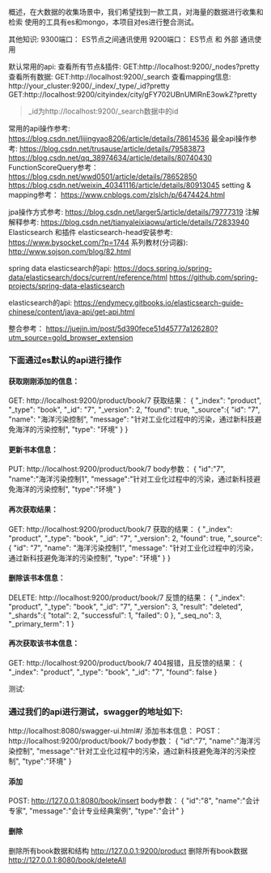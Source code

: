 概述，在大数据的收集场景中，我们希望找到一款工具，对海量的数据进行收集和检索
使用的工具有es和mongo，本项目对es进行整合测试。

其他知识:
9300端口： ES节点之间通讯使用
9200端口： ES节点 和 外部 通讯使用

默认常用的api:
查看所有节点&插件:
GET:http://localhost:9200/_nodes?pretty
查看所有数据:
GET:http://localhost:9200/_search
查看mapping信息:
http://your_cluster:9200/_index/_type/_id?pretty
GET:http://localhost:9200/cityindex/city/gFY702UBnUMlRnE3owkZ?pretty
> _id为http://localhost:9200/_search数据中的id

常用的api操作参考:
https://blog.csdn.net/lijingyao8206/article/details/78614536
最全api操作参考:
https://blog.csdn.net/trusause/article/details/79583873
https://blog.csdn.net/qq_38974634/article/details/80740430
FunctionScoreQuery参考：
https://blog.csdn.net/wwd0501/article/details/78652850
https://blog.csdn.net/weixin_40341116/article/details/80913045
setting & mapping参考：
https://www.cnblogs.com/zlslch/p/6474424.html

jpa操作方式参考:
https://blog.csdn.net/larger5/article/details/79777319
注解解释参考:
https://blog.csdn.net/tianyaleixiaowu/article/details/72833940
Elasticsearch 和插件 elasticsearch-head安装参考:
https://www.bysocket.com/?p=1744
系列教材(分词器):
http://www.sojson.com/blog/82.html

spring data elasticsearch的api:
https://docs.spring.io/spring-data/elasticsearch/docs/current/reference/html
https://github.com/spring-projects/spring-data-elasticsearch

elasticsearch的api:
https://endymecy.gitbooks.io/elasticsearch-guide-chinese/content/java-api/get-api.html


整合参考：
https://juejin.im/post/5d390fece51d45777a126280?utm_source=gold_browser_extension


### 下面通过es默认的api进行操作
#### 获取刚刚添加的信息：
GET: http://localhost:9200/product/book/7
获取结果：
{
"_index": "product",
"_type": "book",
"_id": "7",
"_version": 2,
"found": true,
"_source":{
    "id": "7",
    "name": "海洋污染控制",
    "message": "针对工业化过程中的污染，通过新科技避免海洋的污染控制",
    "type": "环境"
    }
}
#### 更新书本信息：
PUT: http://localhost:9200/product/book/7
body参数：
 {
 "id":"7",
 "name":"海洋污染控制1",
 "message":"针对工业化过程中的污染，通过新科技避免海洋的污染控制",
 "type":"环境"
}
#### 再次获取结果：
GET: http://localhost:9200/product/book/7
获取的结果：
{
"_index": "product",
"_type": "book",
"_id": "7",
"_version": 2,
"found": true,
"_source":{
    "id": "7",
    "name": "海洋污染控制1",
    "message": "针对工业化过程中的污染，通过新科技避免海洋的污染控制",
    "type": "环境"
    }
}
#### 删除该书本信息：
DELETE: http://localhost:9200/product/book/7
反馈的结果：
{
"_index": "product",
"_type": "book",
"_id": "7",
"_version": 3,
"result": "deleted",
"_shards":{
    "total": 2,
          "successful": 1,
          "failed": 0
          },
"_seq_no": 3,
"_primary_term": 1
}
#### 再次获取该书本信息：
GET: http://localhost:9200/product/book/7
404报错，且反馈的结果：
{
"_index": "product",
"_type": "book",
"_id": "7",
"found": false
}


测试:
### 通过我们的api进行测试，swagger的地址如下:
http://localhost:8080/swagger-ui.html#/
添加书本信息：
POST：http://localhost:9200/product/book/7
body参数：
 {
 "id":"7",
 "name":"海洋污染控制",
 "message":"针对工业化过程中的污染，通过新科技避免海洋的污染控制",
 "type":"环境"
}
#### 添加
POST: http://127.0.0.1:8080/book/insert
body参数：
 {
 "id":"8",
 "name":"会计专家",
 "message":"会计专业经典案例",
 "type":"会计"
}
#### 删除
删除所有book数据和结构
http://127.0.0.1:9200/product
删除所有book数据
http://127.0.0.1:8080/book/deleteAll

